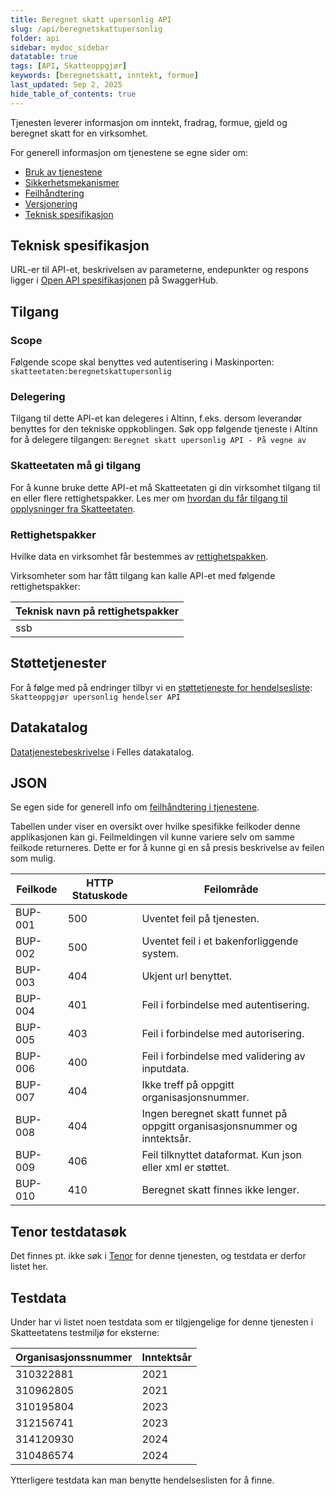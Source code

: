 ```yaml
---
title: Beregnet skatt upersonlig API
slug: /api/beregnetskattupersonlig
folder: api
sidebar: mydoc_sidebar
datatable: true
tags: [API, Skatteoppgjør]
keywords: [beregnetskatt, inntekt, formue]
last_updated: Sep 2, 2025
hide_table_of_contents: true
---
```

<Summary>Tjenesten leverer informasjon om inntekt, fradrag, formue, gjeld og beregnet skatt for en virksomhet.</Summary>

<Tabs underline={true}>
<TabItem headerText="Om tjenesten" itemKey="itemKey-1" default>

For generell informasjon om tjenestene se egne sider om:

* [Bruk av tjenestene](../om/bruk.md)
* [Sikkerhetsmekanismer](../om/sikkerhet.md)
* [Feilhåndtering](../om/feil.md)
* [Versjonering](../om/versjoner.md)
* [Teknisk spesifikasjon](../om/tekniskspesifikasjon.md)

## Teknisk spesifikasjon
URL-er til API-et, beskrivelsen av parameterne, endepunkter og respons ligger i [Open API spesifikasjonen](https://app.swaggerhub.com/apis/skatteetaten/beregnet-skatt-upersonlig-api)
på SwaggerHub.

## Tilgang

### Scope
Følgende scope skal benyttes ved autentisering i Maskinporten: `skatteetaten:beregnetskattupersonlig`

### Delegering
Tilgang til dette API-et kan delegeres i Altinn, f.eks. dersom leverandør benyttes for den tekniske oppkoblingen. Søk
opp følgende tjeneste i Altinn for å delegere tilgangen: `Beregnet skatt upersonlig API - På vegne av`

### Skatteetaten må gi tilgang
For å kunne bruke dette API-et må Skatteetaten gi din virksomhet tilgang til en eller flere rettighetspakker. Les mer om [hvordan du får tilgang til opplysninger fra Skatteetaten](https://www.skatteetaten.no/deling/).

### Rettighetspakker
Hvilke data en virksomhet får bestemmes av [rettighetspakken](../om/rettighetspakker.md).

Virksomheter som har fått tilgang kan kalle API-et med følgende rettighetspakker:

| Teknisk navn på rettighetspakker |	
|-------------------------|
| ssb                     |

## Støttetjenester

For å følge med på endringer tilbyr vi
en [støttetjeneste for hendelsesliste](./hendelser.md): `Skatteoppgjør upersonlig hendelser API`

## Datakatalog
[Datatjenestebeskrivelse](https://data.norge.no/dataservices/0fe677a5-de45-3170-8501-1667e13d3d1e) i Felles datakatalog.

</TabItem>
<TabItem headerText="Eksempler" itemKey="itemKey-2"> 

## JSON

</TabItem>
<TabItem headerText="Feilkoder" itemKey="itemKey-3">

Se egen side for generell info om [feilhåndtering i tjenestene](../om/feil.md).

Tabellen under viser en oversikt over hvilke spesifikke feilkoder denne applikasjonen kan gi. Feilmeldingen vil kunne variere selv om samme feilkode returneres. Dette er for å kunne gi en så presis beskrivelse av feilen som mulig.

| Feilkode | HTTP Statuskode | Feilområde                                                                        |
|----------|-----------------|-----------------------------------------------------------------------------------|
| BUP-001  | 500             | Uventet feil på tjenesten.                                                        |
| BUP-002  | 500             | Uventet feil i et bakenforliggende system.                                        |
| BUP-003  | 404             | Ukjent url benyttet.                                                              |
| BUP-004  | 401             | Feil i forbindelse med autentisering.                                             |
| BUP-005  | 403             | Feil i forbindelse med autorisering.                                              |
| BUP-006  | 400             | Feil i forbindelse med validering av inputdata.                                   |
| BUP-007  | 404             | Ikke treff på oppgitt organisasjonsnummer.                                        |
| BUP-008  | 404             | Ingen beregnet skatt funnet på oppgitt organisasjonsnummer og inntektsår. |
| BUP-009  | 406             | Feil tilknyttet dataformat. Kun json eller xml er støttet.                        |
| BUP-010  | 410             | Beregnet skatt finnes ikke lenger.                                                |

</TabItem>
<TabItem headerText="Informasjonsmodell" itemKey="itemKey-4">

</TabItem>
<TabItem headerText="Test" itemKey="itemKey-5">

## Tenor testdatasøk
Det finnes pt. ikke søk i [Tenor](../test/tenor.md) for denne tjenesten, og testdata er derfor listet her.

## Testdata

Under har vi listet noen testdata som er tilgjengelige for denne tjenesten i Skatteetatens testmiljø for eksterne: 

| Organisasjonssnummer | Inntektsår |
|---|------------|
| 310322881  | 2021       |
| 310962805  | 2021       |
| 310195804  | 2023       |
| 312156741  | 2023       |
| 314120930  | 2024       |
| 310486574  | 2024       |
  
Ytterligere testdata kan man benytte hendelseslisten for å finne.

</TabItem>
</Tabs>
